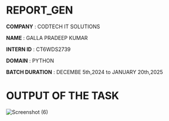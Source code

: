 # REPORT_GEN

**COMPANY** : CODTECH IT SOLUTIONS

**NAME** : GALLA PRADEEP KUMAR

**INTERN ID** : CT6WDS2739

**DOMAIN** : PYTHON

**BATCH DURATION** : DECEMBE 5th,2024 to JANUARY 20th,2025

# OUTPUT OF THE TASK

![Screenshot (6)](https://github.com/user-attachments/assets/f280af18-517c-4698-8630-e01f33f2f268)
